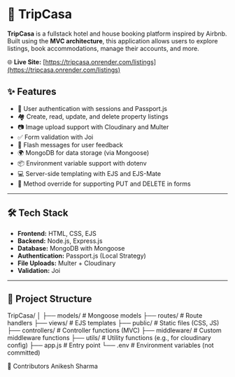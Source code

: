 # 🏡 TripCasa

**TripCasa** is a fullstack hotel and house booking platform inspired by Airbnb. Built using the **MVC architecture**, this application allows users to explore listings, book accommodations, manage their accounts, and more.

🌐 **Live Site:** [https://tripcasa.onrender.com/listings](https://tripcasa.onrender.com/listings)


## ✨ Features

- 🔐 User authentication with sessions and Passport.js  
- 🏘️ Create, read, update, and delete property listings  
- 📷 Image upload support with Cloudinary and Multer  
- ✅ Form validation with Joi  
- 💬 Flash messages for user feedback  
- 🌍 MongoDB for data storage (via Mongoose)  
- 📦 Environment variable support with dotenv  
- 💻 Server-side templating with EJS and EJS-Mate  
- 🔄 Method override for supporting PUT and DELETE in forms

---

## 🛠️ Tech Stack

- **Frontend:** HTML, CSS, EJS  
- **Backend:** Node.js, Express.js  
- **Database:** MongoDB with Mongoose  
- **Authentication:** Passport.js (Local Strategy)  
- **File Uploads:** Multer + Cloudinary  
- **Validation:** Joi

---

## 📁 Project Structure

TripCasa/
│
├── models/ # Mongoose models
├── routes/ # Route handlers
├── views/ # EJS templates
├── public/ # Static files (CSS, JS)
├── controllers/ # Controller functions (MVC)
├── middleware/ # Custom middleware functions
├── utils/ # Utility functions (e.g., for cloudinary config)
├── app.js # Entry point
└── .env # Environment variables (not committed)

👥 Contributors
Anikesh Sharma

